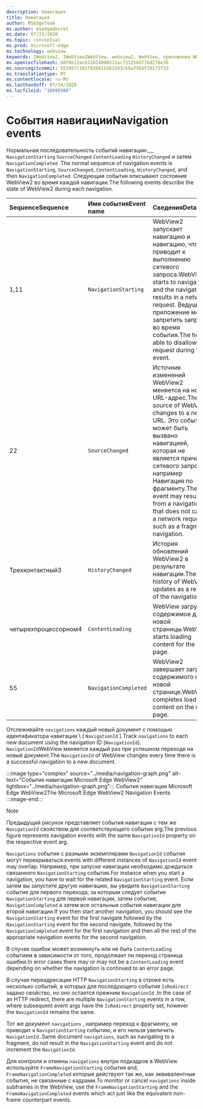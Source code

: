 ```yaml
---
description: Навигация
title: Навигация
author: MSEdgeTeam
ms.author: msedgedevrel
ms.date: 07/23/2020
ms.topic: conceptual
ms.prod: microsoft-edge
ms.technology: webview
keywords: IWebView2, IWebView2WebView, webview2, WebView, приложения WPF, WPF, EDGE, ICoreWebView2, ICoreWebView2Host, элемент управления "браузер", HTML Edge
ms.openlocfilehash: 0df8e12acb11824006515ac711250d776d276e36
ms.sourcegitcommit: 553957c101f83681b363103cb6af56bf20173f23
ms.translationtype: MT
ms.contentlocale: ru-RU
ms.lasthandoff: 07/24/2020
ms.locfileid: "10895580"
---
```

# <span data-ttu-id="e917e-104">События навигации</span><span class="sxs-lookup"><span data-stu-id="e917e-104">Navigation events</span></span>  

<span data-ttu-id="e917e-105">Нормальная последовательность событий навигации:,,,, `NavigationStarting` `SourceChanged` `ContentLoading` `HistoryChanged` и затем `NavigationCompleted` .</span><span class="sxs-lookup"><span data-stu-id="e917e-105">The normal sequence of navigation events is `NavigationStarting`, `SourceChanged`, `ContentLoading`, `HistoryChanged`, and then `NavigationCompleted`.</span></span>  <span data-ttu-id="e917e-106">Следующие события описывают состояние WebView2 во время каждой навигации.</span><span class="sxs-lookup"><span data-stu-id="e917e-106">The following events describe the state of WebView2 during each navigation.</span></span>  

| <span data-ttu-id="e917e-107">Sequence</span><span class="sxs-lookup"><span data-stu-id="e917e-107">Sequence</span></span> | <span data-ttu-id="e917e-108">Имя события</span><span class="sxs-lookup"><span data-stu-id="e917e-108">Event name</span></span> | <span data-ttu-id="e917e-109">Сведения</span><span class="sxs-lookup"><span data-stu-id="e917e-109">Details</span></span> |  
|:--- |:--- |:--- |  
| <span data-ttu-id="e917e-110">1,1</span><span class="sxs-lookup"><span data-stu-id="e917e-110">1</span></span> | `NavigationStarting`  |  <span data-ttu-id="e917e-111">WebView2 запускает навигацию и навигацию, что приводит к выполнению сетевого запроса.</span><span class="sxs-lookup"><span data-stu-id="e917e-111">WebView2 starts to navigate and the navigation results in a network request.</span></span>  <span data-ttu-id="e917e-112">Ведущее приложение может запретить запрос во время события.</span><span class="sxs-lookup"><span data-stu-id="e917e-112">The host is able to disallow the request during the event.</span></span>  |  
| <span data-ttu-id="e917e-113">2</span><span class="sxs-lookup"><span data-stu-id="e917e-113">2</span></span> | `SourceChanged`  |  <span data-ttu-id="e917e-114">Источник изменений WebView2 меняется на новый URL-адрес.</span><span class="sxs-lookup"><span data-stu-id="e917e-114">The source of WebView2 changes to a new URL.</span></span>  <span data-ttu-id="e917e-115">Это событие может быть вызвано навигацией, которая не является причиной сетевого запроса, например Навигация по фрагменту.</span><span class="sxs-lookup"><span data-stu-id="e917e-115">The event may result from a navigation that does not cause a network request such as a fragment navigation.</span></span>  |  
| <span data-ttu-id="e917e-116">Трехконтактный</span><span class="sxs-lookup"><span data-stu-id="e917e-116">3</span></span> | `HistoryChanged`  |  <span data-ttu-id="e917e-117">История обновлений WebView2 в результате навигации.</span><span class="sxs-lookup"><span data-stu-id="e917e-117">The history of WebView2 updates as a result of the navigation.</span></span>  |  
| <span data-ttu-id="e917e-118">четырехпроцессорном</span><span class="sxs-lookup"><span data-stu-id="e917e-118">4</span></span> | `ContentLoading`  |  <span data-ttu-id="e917e-119">WebView загружает содержимое для новой страницы.</span><span class="sxs-lookup"><span data-stu-id="e917e-119">WebView starts loading content for the new page.</span></span>  |  
| <span data-ttu-id="e917e-120">5</span><span class="sxs-lookup"><span data-stu-id="e917e-120">5</span></span> | `NavigationCompleted`  |  <span data-ttu-id="e917e-121">WebView2 завершает загрузку содержимого на новой странице.</span><span class="sxs-lookup"><span data-stu-id="e917e-121">WebView2 completes loading content on the new page.</span></span>  |  

<span data-ttu-id="e917e-122">Отслеживайте `navigations` каждый новый документ с помощью идентификатора навигации \ ( `NavigationId` \).</span><span class="sxs-lookup"><span data-stu-id="e917e-122">Track `navigations` to each new document using the navigation ID \(`NavigationId`\).</span></span>  <span data-ttu-id="e917e-123">`NavigationId`WebView меняется каждый раз при успешном переходе на новый документ.</span><span class="sxs-lookup"><span data-stu-id="e917e-123">The `NavigationId` of WebView changes every time there is a successful navigation to a new document.</span></span>

:::image type="complex" source="../media/navigation-graph.png" alt-text="События навигации Microsoft Edge WebView2" lightbox="../media/navigation-graph.png":::
   <span data-ttu-id="e917e-125">События навигации Microsoft Edge WebView2</span><span class="sxs-lookup"><span data-stu-id="e917e-125">The Microsoft Edge WebView2 Navigation Events</span></span>  
:::image-end:::  

> [!NOTE]
> <span data-ttu-id="e917e-126">Предыдущий рисунок представляет события навигации с тем же `NavigationId` свойством для соответствующего события arg.</span><span class="sxs-lookup"><span data-stu-id="e917e-126">The previous figure represents navigation events with the same `NavigationId` property on the respective event arg.</span></span>  

 `Navigations` <span data-ttu-id="e917e-127">события с разными экземплярами `NavigationId` события могут перекрываться.</span><span class="sxs-lookup"><span data-stu-id="e917e-127">events with different instances of `NavigationId` event may overlap.</span></span>  <span data-ttu-id="e917e-128">Например, при запуске навигации необходимо дождаться связанного `NavigationStarting` события.</span><span class="sxs-lookup"><span data-stu-id="e917e-128">For instance when you start a navigation, you have to wait for the related `NavigationStarting` event.</span></span>  <span data-ttu-id="e917e-129">Если затем вы запустите другую навигацию, вы увидите `NavigationStarting` событие для первого перехода, за которым следует событие `NavigationStarting` для первой навигации, затем событие, `NavigationCompleted` а затем все остальные события навигации для второй навигации.</span><span class="sxs-lookup"><span data-stu-id="e917e-129">If you then start another navigation, you should see the `NavigationStarting` event for the first navigate followed by the `NavigationStarting` event for the second navigate, followed by the `NavigationCompleted` event for the first navigation and then all the rest of the appropriate navigation events for the second navigation.</span></span>  
 
 <span data-ttu-id="e917e-130">В случае ошибок может возникнуть или не быть `ContentLoading` событием в зависимости от того, продолжает ли переход страница ошибки.</span><span class="sxs-lookup"><span data-stu-id="e917e-130">In error cases there may or may not be a `ContentLoading` event depending on whether the navigation is continued to an error page.</span></span>  
 
 <span data-ttu-id="e917e-131">В случае переадресации HTTP `NavigationStarting` в строке есть несколько событий, в которых для последующего события `IsRedirect` задано свойство, но оно остается прежним `NavigationId` .</span><span class="sxs-lookup"><span data-stu-id="e917e-131">In the case of an HTTP redirect, there are multiple `NavigationStarting` events in a row, where subsequent event args have the `IsRedirect` property set, however the `NavigationId` remains the same.</span></span>  
 
 <span data-ttu-id="e917e-132">Тот же документ `navigations` , например переход к фрагменту, не приводит к `NavigationStarting` событию, и его нельзя увеличить `NavigationId` .</span><span class="sxs-lookup"><span data-stu-id="e917e-132">Same document `navigations`, such as navigating to a fragment, do not result in the `NavigationStarting` event and do not increment the `NavigationId`.</span></span>  

<span data-ttu-id="e917e-133">Для контроля и отмены `navigations` внутри подкадров в WebView используйте `FrameNavigationStarting` события and, `FrameNavigationCompleted` которые действуют так же, как эквивалентные события, не связанные с кадрами.</span><span class="sxs-lookup"><span data-stu-id="e917e-133">To monitor or cancel `navigations` inside subframes in the WebView, use the `FrameNavigationStarting` and the `FrameNavigationCompleted` events which act just like the equivalent non-frame counterpart events.</span></span>  

<!-- links -->  

